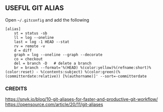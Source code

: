 ## USEFUL GIT ALIAS

Open `~/.gitconfig` and add the following

```
[alias]
	st = status -sb
	ll = log --oneline
	last = log -1 HEAD --stat
	rv = remote -v
	d = diff
	graph = log --oneline --graph --decorate
	co = checkout
    del = branch -D   # delete a branch
    br = branch --format='%(HEAD) %(color:yellow)%(refname:short)%(color:reset) - %(contents:subject) %(color:green)(%(committerdate:relative)) [%(authorname)]' --sort=-committerdate
```




### CREDITS
https://snyk.io/blog/10-git-aliases-for-faster-and-productive-git-workflow/  
https://opensource.com/article/20/11/git-aliases
